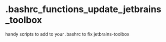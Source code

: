 # .bashrc_functions_update_jetbrains_toolbox
handy scripts to add to your .bashrc to fix jetbrains-toolbox
